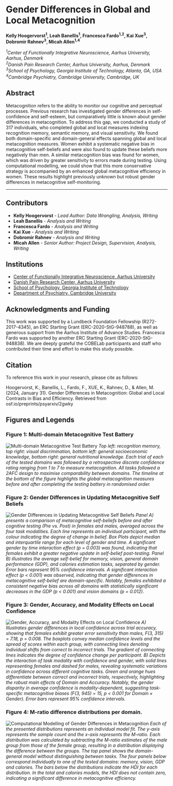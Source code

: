 # Gender Differences in Global and Local Metacognition

**Kelly Hoogervorst<sup>1</sup>, Leah Banellis<sup>1</sup>, Francesca Fardo<sup>1,2</sup>, Kai Xue<sup>3</sup>, Dobromir Rahnev<sup>3</sup>, Micah Allen<sup>1,4</sup>**

_<sup>1</sup>Center of Functionally Integrative Neuroscience, Aarhus University, Aarhus, Denmark_  
_<sup>2</sup>Danish Pain Research Center, Aarhus University, Aarhus, Denmark_  
_<sup>3</sup>School of Psychology, Georgia Institute of Technology, Atlanta, GA, USA_  
_<sup>4</sup>Cambridge Psychiatry, Cambridge University, Cambridge, UK_

## Abstract
Metacognition refers to the ability to monitor our cognitive and perceptual processes. Previous research has investigated gender differences in self-confidence and self-esteem, but comparatively little is known about gender differences in metacognition. To address this gap, we conducted a study of 317 individuals, who completed global and local measures indexing recognition memory, semantic memory, and visual sensitivity. We found both domain-specific and domain-general effects spanning global and local metacognition measures. Women exhibit a systematic negative bias in metacognitive self-beliefs and were also found to update these beliefs more negatively than men. A similar metacognition bias was found for women, which was driven by greater sensitivity to errors made during testing. Using computational modelling, we could show that this more conservative strategy is accompanied by an enhanced global metacognitive efficiency in women. These results highlight previously unknown but robust gender differences in metacognitive self-monitoring.

---

## Contributors
- **Kelly Hoogervorst** - _Lead Author: Data Wrangling, Analysis, Writing_
- **Leah Banellis** - _Analysis and Writing_
- **Francesca Fardo** - _Analysis and Writing_
- **Kai Xue** - _Analysis and Writing_
- **Dobromir Rahnev** - _Analysis and Writing_
- **Micah Allen** - _Senior Author: Project Design, Supervision, Analysis, Writing_

## Institutions
- [Center of Functionally Integrative Neuroscience, Aarhus University](https://cfin.au.dk)
- [Danish Pain Research Center, Aarhus University](https://clin.au.dk/dprc)
- [School of Psychology, Georgia Institute of Technology](https://psychology.gatech.edu)
- [Department of Psychiatry, Cambridge University](https://www.psychiatry.cam.ac.uk)

## Acknowledgments and Funding
This work was supported by a Lundbeck Foundation Fellowship (R272-2017-4345), an ERC Starting Grant (ERC-2020-StG-948788), as well as generous support from the Aarhus Institute of Advance Studies. Francesca Fardo was supported by another ERC Starting Grant (ERC-2020-StG-948838). We are deeply grateful the COBELab participants and staff who contributed their time and effort to make this study possible. 


## Citation
To reference this work in your research, please cite as follows: 

Hoogervorst, K., Banellis, L., Fardo, F., XUE, K., Rahnev, D., & Allen, M. (2024, January 31). Gender Differences in Metacognition: Global and Local Contrasts in Bias and Efficiency. Retrieved from osf.io/preprints/psyarxiv/2gwky


## Figures and Legends

### Figure 1: Multi-domain Metacognitive Test Battery
![Multi-domain Metacognitive Test Battery](/figures/Task_figure.png)
_Top left: recognition memory, top right: visual discrimination, bottom left: general socioeconomic knowledge, bottom right: general nutritional knowledge. Each trial of each of the tested domains was followed by a retrospective discrete confidence rating ranging from 1 to 7 to measure metacognition. All tasks followed a 2AFC design to maximise comparability between domains. The timeline at the bottom of the figure highlights the global metacognition measures before and after completing the testing battery in randomised order._

### Figure 2: Gender Differences in Updating Metacognitive Self Beliefs
![Gender Differences in Updating Metacognitive Self Beliefs](/figures/Figure2.png)
_Panel A) presents a comparison of metacognitive self-beliefs before and after cognitive testing (Pre vs. Post) in females and males, averaged across the four task modalities. Each line represents an individual participant, with the colour indicating the degree of change in belief. Box Plots depict median and interquartile range for each level of gender and time. A significant gender by time interaction effect (p = 0.003) was found, indicating that females exhibit a greater negative update in self-belief post-testing. Panel B) illustrates the average self-belief for memory, vision, general domain performance (GDP), and calories estimation tasks, separated by gender. Error bars represent 95% confidence intervals. A significant interaction effect (p < 0.001) was observed, indicating that gender differences in metacognitive self-belief are domain-specific. Notably, females exhibited a consistent negative bias across all domains with statistically significant decreases in the GDP (p < 0.001) and vision domains (p = 0.012)._

### Figure 3: Gender, Accuracy, and Modality Effects on Local Confidence
![Gender, Accuracy, and Modality Effects on Local Confidence](/figures/Figure3.png)
_A) Illustrates gender differences in local confidence across trial accuracy, showing that females exhibit greater error sensitivity than males, F(3, 315) = 7.18, p = 0.008. The boxplots convey median confidence levels and the spread of scores within each group, with connecting lines denoting individual shifts from correct to incorrect trials. The gradient of connecting lines indicates the degree of confidence change per participant. B) Depicts the interaction of task modality with confidence and gender, with solid lines representing females and dashed for males, revealing systematic variations in confidence across different cognitive tasks. Green and orange hues differentiate between correct and incorrect trials, respectively, highlighting the robust main effects of Domain and Accuracy. Notably, the gender disparity in average confidence is modality-dependent, suggesting task-specific metacognitive biases (F(3, 945) = 15, p < 0.001 for Domain × Gender). Error bars represent 95% confidence intervals._

### Figure 4: M-ratio difference distributions per domain. 
![Computational Modelling of Gender Differences in Metacognition](/figures/figure4.png)
_Each of the presented distributions represents an individual model fit. The y-axis represents the sample count and the x-axis represents the M-ratio. Each distribution was calculated by subtracting the M-ratio estimates of the male group from those of the female group, resulting in a distribution displaying the difference between the groups. The top panel shows the domain-general model without distinguishing between tasks. The four panels below correspond individually to one of the tested domains: memory, vision, GDP and calories. The bars below the distributions indicate the HDI for each distribution. In the total and calories models, the HDI does not contain zero, indicating a significant difference in metacognitive efficiency._

